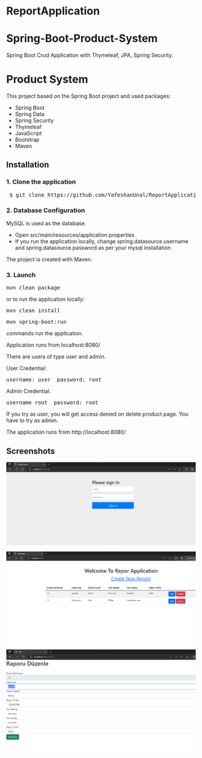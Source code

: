# ReportApplication

# Spring-Boot-Product-System

 Spring Boot Crud Application with Thymeleaf, JPA, Spring Security. 
 
# Product System

This project based on the Spring Boot project and used packages:

<ul>
<li>Spring Boot</li>
<li>Spring Data</li>
 <li>Spring Security</li>
<li>Thymeleaf</li>
<li>JavaScript</li>
 <li>Bootstrap</li>
<li>Maven</li>
</ul>

## Installation

### 1. Clone the application

<pre> $ git clone https://github.com/YafeshanUnal/ReportApplication.git </pre>

### 2. Database Configuration

MySQL is used as the database.
<ul>
<li> Open src/main/resources/application.properties </li>
<li> If you run the application locally, change spring.datasource.username and spring.datasource.password as per your mysql installation</li>
</ul>
The project is created with Maven.

### 3. Launch

<pre>mvn clean package</pre>

or to run the application locally:

<pre>mvn clean install</pre>

<pre>mvn spring-boot:run</pre>

commands run the application.

Application runs from localhost:8080/

There are users of type user and admin.

User Credential: 
<pre>username: user  password: root</pre>

Admin Credential: 
<pre>username root  password: root</pre>

İf you try as user, you will get access denied on delete product page. You have to try as admin.

The application runs from http://localhost:8080/

## Screenshots

![screen shot 2018-07-11 at 09 19 15](https://github.com/YafeshanUnal/ReportApplication/blob/master/src/login.png)
<br/>

![screen shot 2018-07-18 at 17 41 58](https://github.com/YafeshanUnal/ReportApplication/blob/master/src/Ekran%20g%C3%B6r%C3%BCnt%C3%BCs%C3%BC%202022-05-08%20211929.png)
<br>


![screen shot 2018-07-11 at 09 18 59](https://github.com/YafeshanUnal/ReportApplication/blob/master/src/update.png)
<br/><br/>

